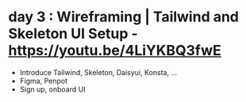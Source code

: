 # day 3 : Wireframing | Tailwind and Skeleton UI Setup - https://youtu.be/4LiYKBQ3fwE

- Introduce Tailwind, Skeleton, Daisyui, Konsta, ...
- Figma, Penpot
- Sign up, onboard UI